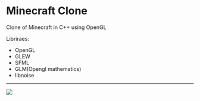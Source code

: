 # Minecraft Clone

Clone of Minecraft in C++ using OpenGL

Libriraes:
* OpenGL
* GLEW
* SFML
* GLM(Opengl mathematics)
* libnoise
---
![](https://img.shields.io/tokei/lines/github/cppshizoidS/MineGL)
